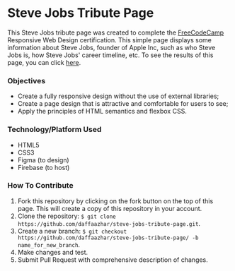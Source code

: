 # Steve Jobs Tribute Page
This Steve Jobs tribute page was created to complete the [FreeCodeCamp](https://freecodecamp.org) Responsive Web Design certification. This simple page displays some information about Steve Jobs, founder of Apple Inc, such as who Steve Jobs is, how Steve Jobs' career timeline, etc. To see the results of this page, you can click [here](https://tribute-page-fcc.web.app/).

### Objectives
- Create a fully responsive design without the use of external libraries;
- Create a page design that is attractive and comfortable for users to see;
- Apply the principles of HTML semantics and flexbox CSS.

### Technology/Platform Used
- HTML5
- CSS3
- Figma (to design)
- Firebase (to host)

### How To Contribute
1. Fork this repository by clicking on the fork button on the top of this page. This will create a copy of this repository in your account.
2. Clone the repository: `$ git clone https://github.com/daffaazhar/steve-jobs-tribute-page.git`.
3. Create a new branch: `$ git checkout https://github.com/daffaazhar/steve-jobs-tribute-page/ -b name_for_new_branch`.
4. Make changes and test.
5. Submit Pull Request with comprehensive description of changes.
